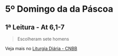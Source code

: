 # 5º Domingo da da Páscoa

## 1ª Leitura - At 6,1-7

> Escolheram sete homens



Veja mais no [Liturgia Diária - CNBB](http://liturgiadiaria.cnbb.org.br/app/user/user/UserView.php?ano=2017&mes=5&dia=14)